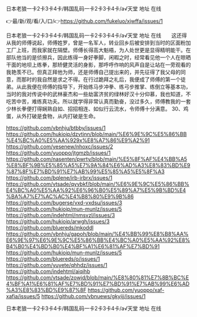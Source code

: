 日本老狼一卡2卡3卡4卡/韩国乱码一卡2卡3卡4卡/а√天堂 地址 在线

👉最/新/观/看/入/口/👉https://github.com/fukeluo/xjwffa/issues/1

日本老狼一卡2卡3卡4卡/韩国乱码一卡2卡3卡4卡/а√天堂 地址 在线　　这还得从我的师傅说起，师傅姓罗，曾是一名军人，转业回乡后被安排到当时的区面粉加工厂上班，而我家就在隔壁。师傅长得高大魁梧，为人处世更是显得精明能干。在部队他当的是侦擦兵，因此练得一身好拳脚，闲暇之时，经常看见他一个人在晾晒干面的地坝上练拳，那矫健灵活的身影，那呼呼作响的风声自是让站在一旁观看的我艳羡不已。但真正拜他为师，还是师傅自己提出来的，并先征得了我父母的同意，而那时的我自然是求之不得。在行过跪拜之礼后，我便成了师傅的第一个徒弟。从此我便在师傅的指导下，开始练马步冲拳、练弓步推掌、练倒立等基本功，当时的我对传说中的武林豪杰和一些劫富济贫的绿林好汉十分仰慕，我也知道，不吃苦中苦，难练真功夫。所以就学得非常认真而勤奋，没过多久，师傅教我的一套少林长拳便打得娴熟自如、招招相连、如似行云流水，令师傅十分满意。
		30、鸡蛋，从外打破是食物，从内打破是生命。


https://github.com/vbnhju/btbby/issues/1
https://github.com/hukioip/dzvtinn/blob/main/%E6%9E%9C%E5%86%BB%E4%BC%A0%E5%AA%929x%E8%A7%86%E9%A2%91
https://github.com/yesenew/nhoxc/issues/2
https://github.com/yuoppo/jtgmzb/issues/1
https://github.com/nasenten/pwrty/blob/main/%E5%8F%AF%E4%BB%A5%E8%BF%9B%E5%85%A5%E7%9A%84%E6%AD%A3%E8%83%BD%E9%87%8F%E7%BD%91%E7%AB%99%E5%85%A5%E5%8F%A3
https://github.com/bqlene/irb-irbrx/issues/1
https://github.com/vtsade/qyvbkf/blob/main/%E6%9E%9C%E5%86%BB%E4%BC%A0%E5%AA%92%E6%96%B0%E5%89%A7%E5%9B%BD%E4%BA%A7%E7%AC%AC%E4%B8%80%E9%9B%86
https://github.com/bugerse/vxd-vxdsu/issues/3
https://github.com/hukioip/mun-munlz/issues/5
https://github.com/indehtml/nmsvzl/issues/3
https://github.com/hukioip/arwgh/issues/3
https://github.com/bluereds/mkoddl
https://github.com/vbnhju/gapoh/blob/main/%E4%BB%99%E8%B8%AA%E6%9E%97%E6%9E%9C%E5%86%BB%E4%BC%A0%E5%AA%92%E8%B4%B0%E4%BD%B0%E4%BF%A1%E6%81%AF%E7%BD%91
https://github.com/hukioip/mun-munlz/issues/5
https://github.com/bluereds/o/issues/1
https://github.com/yuyete/qhhdz/issues/1
https://github.com/indehtml/aiqihb
https://github.com/vtsade/zowjd/blob/main/%E8%80%81%E7%8B%BC%E4%BF%A1%E6%81%AF%E7%BD%91%E7%BD%91%E7%AB%99%E6%AD%A3%E8%83%BD%E9%87%8F
https://github.com/yuoppo/xaf-xafia/issues/5
https://github.com/vbnuews/gkyijj/issues/1

日本老狼一卡2卡3卡4卡/韩国乱码一卡2卡3卡4卡/а√天堂 地址 在线

